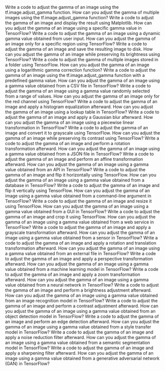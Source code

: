 Write a code to adjust the gamma of an image using the tf.image.adjust_gamma function.
How can you adjust the gamma of multiple images using the tf.image.adjust_gamma function?
Write a code to adjust the gamma of an image and display the result using Matplotlib.
How can you adjust the gamma of an image using a specific gamma value in TensorFlow?
Write a code to adjust the gamma of an image using a dynamic gamma value obtained from user input.
How can you adjust the gamma of an image only for a specific region using TensorFlow?
Write a code to adjust the gamma of an image and save the resulting image to disk.
How can you adjust the gamma of an image while preserving its brightness using TensorFlow?
Write a code to adjust the gamma of multiple images stored in a folder using TensorFlow.
How can you adjust the gamma of an image using a logarithmic gamma correction function?
Write a code to adjust the gamma of an image using the tf.image.adjust_gamma function with a predefined gamma value.
How can you adjust the gamma of an image using a gamma value obtained from a CSV file in TensorFlow?
Write a code to adjust the gamma of an image using a gamma value randomly selected from a range of values.
How can you adjust the gamma of an image only for the red channel using TensorFlow?
Write a code to adjust the gamma of an image and apply a histogram equalization afterward.
How can you adjust the gamma of an image using a lookup table in TensorFlow?
Write a code to adjust the gamma of an image and apply a Gaussian blur afterward.
How can you adjust the gamma of an image using a piecewise linear transformation in TensorFlow?
Write a code to adjust the gamma of an image and convert it to grayscale using TensorFlow.
How can you adjust the gamma of an image while preserving its contrast using TensorFlow?
Write a code to adjust the gamma of an image and perform a rotation transformation afterward.
How can you adjust the gamma of an image using a gamma value obtained from a JSON file in TensorFlow?
Write a code to adjust the gamma of an image and perform an affine transformation afterward.
How can you adjust the gamma of an image using a gamma value obtained from an API in TensorFlow?
Write a code to adjust the gamma of an image and flip it horizontally using TensorFlow.
How can you adjust the gamma of an image using a gamma value obtained from a database in TensorFlow?
Write a code to adjust the gamma of an image and flip it vertically using TensorFlow.
How can you adjust the gamma of an image using a gamma value obtained from a command-line argument in TensorFlow?
Write a code to adjust the gamma of an image and resize it using TensorFlow.
How can you adjust the gamma of an image using a gamma value obtained from a GUI in TensorFlow?
Write a code to adjust the gamma of an image and crop it using TensorFlow.
How can you adjust the gamma of an image using a gamma value obtained from a web service in TensorFlow?
Write a code to adjust the gamma of an image and apply a grayscale transformation afterward.
How can you adjust the gamma of an image using a gamma value obtained from a sensor in TensorFlow?
Write a code to adjust the gamma of an image and apply a rotation and translation transformation afterward.
How can you adjust the gamma of an image using a gamma value obtained from an external file in TensorFlow?
Write a code to adjust the gamma of an image and apply a perspective transformation afterward.
How can you adjust the gamma of an image using a gamma value obtained from a machine learning model in TensorFlow?
Write a code to adjust the gamma of an image and apply a zoom transformation afterward.
How can you adjust the gamma of an image using a gamma value obtained from a neural network in TensorFlow?
Write a code to adjust the gamma of an image and perform a brightness adjustment afterward.
How can you adjust the gamma of an image using a gamma value obtained from an image recognition model in TensorFlow?
Write a code to adjust the gamma of an image and perform a contrast adjustment afterward.
How can you adjust the gamma of an image using a gamma value obtained from an object detection model in TensorFlow?
Write a code to adjust the gamma of an image and perform an edge detection afterward.
How can you adjust the gamma of an image using a gamma value obtained from a style transfer model in TensorFlow?
Write a code to adjust the gamma of an image and apply a noise reduction filter afterward.
How can you adjust the gamma of an image using a gamma value obtained from a semantic segmentation model in TensorFlow?
Write a code to adjust the gamma of an image and apply a sharpening filter afterward.
How can you adjust the gamma of an image using a gamma value obtained from a generative adversarial network (GAN) in TensorFlow?